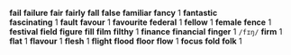 **fail** 
**failure** 
**fair** 
**fairly** 
**fall** 
**false** 
**familiar** 
**fancy** 1
**fantastic**  
**fascinating** 1
**fault**
**favour** 1
**favourite** 
**federal** 1
**fellow** 1
**female** 
**fence** 1
**festival** 
**field** 
**figure** 
**fill** 
**film** 
**filthy** 1
**finance** 
**financial** 
**finger** 1
`/fɪŋ/`
**firm** 1
**flat** 1
**flavour** 1
**flesh** 1
**flight** 
**flood** 
**floor** 
**flow** 1
**focus** 
**fold** 
**folk** 1